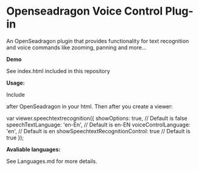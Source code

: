 # Openseadragon Voice Control Plug-in

An OpenSeadragon plugin that provides functionality for text recognition and voice commands like zooming, panning and more...

<b>Demo</b>

See index.html included in this repository


<b>Usage:</b>

Include
    <script type="text/javascript" src='Openseadragon-speechtextrecognition/openseadragonSpeechtextRecognition.js'></script>
    <script type="text/javascript" src='Openseadragon-speechtextrecognition/annyang.js'></script>
    <script type="text/javascript" src='Openseadragon-speechtextrecognition/speech.js'></script>

after OpenSeadragon in your html. Then after you create a viewer:

 var viewer.speechtextrecognition({
        showOptions: true, // Default is false
        speechTextLanguage: 'en-En', // Default is en-EN
        voiceControlLanguage: 'en', // Default is en
        showSpeechtextRecognitionControl: true // Default is true
 });

<b>Avaliable languages:</b>

See Languages.md for more details.
